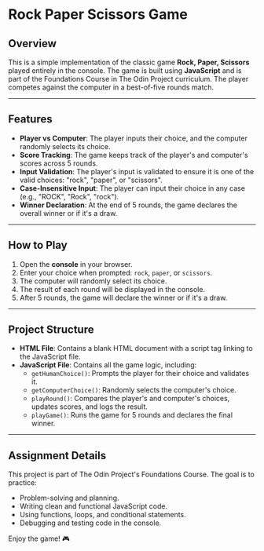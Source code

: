 # Rock Paper Scissors Game

## Overview
This is a simple implementation of the classic game **Rock, Paper, Scissors** played entirely in the console. The game is built using **JavaScript** and is part of the Foundations Course in The Odin Project curriculum. The player competes against the computer in a best-of-five rounds match.

---

## Features
- **Player vs Computer**: The player inputs their choice, and the computer randomly selects its choice.
- **Score Tracking**: The game keeps track of the player's and computer's scores across 5 rounds.
- **Input Validation**: The player's input is validated to ensure it is one of the valid choices: "rock", "paper", or "scissors".
- **Case-Insensitive Input**: The player can input their choice in any case (e.g., "ROCK", "Rock", "rock").
- **Winner Declaration**: At the end of 5 rounds, the game declares the overall winner or if it's a draw.

---

## How to Play
1. Open the **console** in your browser.
2. Enter your choice when prompted: `rock`, `paper`, or `scissors`.
3. The computer will randomly select its choice.
4. The result of each round will be displayed in the console.
5. After 5 rounds, the game will declare the winner or if it's a draw.

---

## Project Structure
- **HTML File**: Contains a blank HTML document with a script tag linking to the JavaScript file.
- **JavaScript File**: Contains all the game logic, including:
  - `getHumanChoice()`: Prompts the player for their choice and validates it.
  - `getComputerChoice()`: Randomly selects the computer's choice.
  - `playRound()`: Compares the player's and computer's choices, updates scores, and logs the result.
  - `playGame()`: Runs the game for 5 rounds and declares the final winner.

---

## Assignment Details
This project is part of The Odin Project's Foundations Course. The goal is to practice:
- Problem-solving and planning.
- Writing clean and functional JavaScript code.
- Using functions, loops, and conditional statements.
- Debugging and testing code in the console.

Enjoy the game! 🎮
